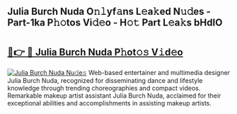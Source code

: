 ## Julia Burch Nuda O𝚗𝚕yf𝚊ns L𝚎a𝚔ed N𝚞𝚍es - Part-1ka P𝚑𝚘tos Vi𝚍𝚎o - H𝚘𝚝 Part L𝚎a𝚔s bHdIO

# <h2><a href="http://kfewen.oniu.top/?m=Julia+Burch+Nuda">🔗👉 🔴 Julia Burch Nuda P𝚑ot𝚘𝚜 V𝚒d𝚎o</a></h2>

[![Julia Burch Nuda Nu𝚍e𝚜](https://i.imgur.com/0qMVB7G.gif)](http://kfewen.oniu.top/?m=Julia+Burch+Nuda)
Web-based entertainer and multimedia designer Julia Burch Nuda, recognized for disseminating dance and lifestyle knowledge through trending choreographies and compact videos. Remarkable makeup artist assistant Julia Burch Nuda, acclaimed for their exceptional abilities and accomplishments in assisting makeup artists.  
